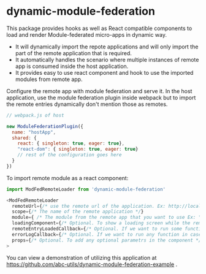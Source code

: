 # dynamic-module-federation

This package provides hooks as well as React compatible components to load and render Module-federated micro-apps in dynamic way.

- It will dynamically import the repote applications and will only import the part of the remote application that is required.
- It automatically handles the scenario where multiple instances of remote app is consumed inside the host application.
- It provides easy to use react component and hook to use the imported modules from remote app.

Configure the remote app with module federation and serve it.
In the host application, use the module federation plugin inside webpack but to import the remote entries dynamically don't mention those as remotes.

```javascript
// webpack.js of host

new ModuleFederationPlugin({
  name: "hostApp",
  shared: {
    react: { singleton: true, eager: true},
    "react-dom": { singleton: true, eager: true}
    // rest of the configuration goes here
  }
})
```
To import remote module as a react component:

```javascript
import ModFedRemoteLoader from 'dynamic-module-federation'

<ModFedRemoteLoader
  remoteUrl={/* use the remote url of the application. Ex: http://localhost:3001/remoteEntry.js */}
  scope={/* The name of the remote application */}
  module={ /* The module from the remote app that you want to use Ex: "./Button" */}
  loadingComponent={/* Optional. To show a loading screen while the remote module is getting loaded */}
  remoteEntryLoadedCallback={/* Optional. If we want to run some functions after the remote Entry file is loaded. The logging utilities can be added here. */}
  errorLogCallback={/* Optional. If we want to run any function in case of error while loading the remote module. The logging utilities can be added here */}
  props={/* Optional. To add any optional parametrs in the component */ }
>
```

You can view a demonstration of utilizing this application at https://github.com/abc-utils/dynamic-module-federation-example .

